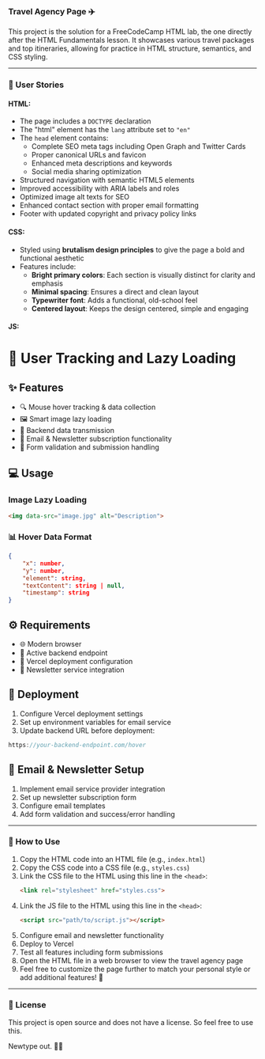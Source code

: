 ### Travel Agency Page ✈️  

This project is the solution for a FreeCodeCamp HTML lab, the one directly after the HTML Fundamentals lesson. It showcases various travel packages and top itineraries, allowing for practice in HTML structure, semantics, and CSS styling.  

---

### 📝 User Stories 
#### HTML:  
- The page includes a `DOCTYPE` declaration  
- The "html" element has the `lang` attribute set to `"en"`  
- The `head` element contains:
  - Complete SEO meta tags including Open Graph and Twitter Cards
  - Proper canonical URLs and favicon
  - Enhanced meta descriptions and keywords
  - Social media sharing optimization
- Structured navigation with semantic HTML5 elements
- Improved accessibility with ARIA labels and roles
- Optimized image alt texts for SEO
- Enhanced contact section with proper email formatting
- Footer with updated copyright and privacy policy links

#### CSS:  
- Styled using **brutalism design principles** to give the page a bold and functional aesthetic  
- Features include:  
  - **Bright primary colors**: Each section is visually distinct for clarity and emphasis  
  - **Minimal spacing**: Ensures a direct and clean layout  
  - **Typewriter font**: Adds a functional, old-school feel  
  - **Centered layout**: Keeps the design centered, simple and engaging

#### JS:
# 🎯 User Tracking and Lazy Loading 

## ✨ Features
- 🔍 Mouse hover tracking & data collection
- 🖼️ Smart image lazy loading
- 📡 Backend data transmission
- 📧 Email & Newsletter subscription functionality
- 🔄 Form validation and submission handling

## 💻 Usage
### Image Lazy Loading
```html
<img data-src="image.jpg" alt="Description">
```

### 📊 Hover Data Format
```json
{
    "x": number,
    "y": number,
    "element": string,
    "textContent": string | null,
    "timestamp": string
}
```

## ⚙️ Requirements
- 🌐 Modern browser
- 📡 Active backend endpoint
- 📨 Vercel deployment configuration
- 📧 Newsletter service integration

## 🔧 Deployment
1. Configure Vercel deployment settings
2. Set up environment variables for email service
3. Update backend URL before deployment:
```javascript
https://your-backend-endpoint.com/hover
```

## 📧 Email & Newsletter Setup
1. Implement email service provider integration
2. Set up newsletter subscription form
3. Configure email templates
4. Add form validation and success/error handling

---

### 🚀 How to Use  
1. Copy the HTML code into an HTML file (e.g., `index.html`)  
2. Copy the CSS code into a CSS file (e.g., `styles.css`)  
3. Link the CSS file to the HTML using this line in the `<head>`:  
   ```html  
   <link rel="stylesheet" href="styles.css">  
   ```
4. Link the JS file to the HTML using this line in the `<head>`:
   ```html
   <script src="path/to/script.js"></script>
   ```
5. Configure email and newsletter functionality
6. Deploy to Vercel
7. Test all features including form submissions
8. Open the HTML file in a web browser to view the travel agency page  
9. Feel free to customize the page further to match your personal style or add additional features! 🌟  

---

### 📄 License  
This project is open source and does not have a license. So feel free to use this. 

Newtype out. 🚀✨